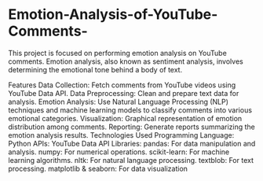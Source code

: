 # Emotion-Analysis-of-YouTube-Comments-
This project is focused on performing emotion analysis on YouTube comments. Emotion analysis, also known as sentiment analysis, involves determining the emotional tone behind a body of text. 

Features
    Data Collection: Fetch comments from YouTube videos using YouTube Data API.
    Data Preprocessing: Clean and prepare text data for analysis.
    Emotion Analysis: Use Natural Language Processing (NLP) techniques and machine learning models to classify comments into various emotional categories.
    Visualization: Graphical representation of emotion distribution among comments.
    Reporting: Generate reports summarizing the emotion analysis results.
Technologies Used
    Programming Language: Python
    APIs: YouTube Data API
    Libraries:
    pandas: For data manipulation and analysis.
    numpy: For numerical operations.
    scikit-learn: For machine learning algorithms.
    nltk: For natural language processing.
    textblob: For text processing.
    matplotlib & seaborn: For data visualization
